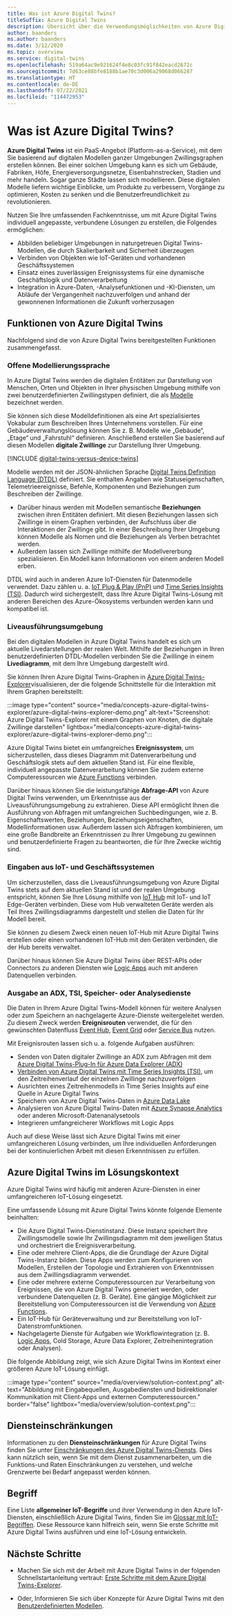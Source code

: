 ```yaml
---
title: Was ist Azure Digital Twins?
titleSuffix: Azure Digital Twins
description: Übersicht über die Verwendungsmöglichkeiten von Azure Digital Twins.
author: baanders
ms.author: baanders
ms.date: 3/12/2020
ms.topic: overview
ms.service: digital-twins
ms.openlocfilehash: 519a64ac9e921624f4e8c03fc91f842eacd2672c
ms.sourcegitcommit: 7d63ce88bfe8188b1ae70c3d006a29068d066287
ms.translationtype: HT
ms.contentlocale: de-DE
ms.lasthandoff: 07/22/2021
ms.locfileid: "114472953"
---
```

# <a name="what-is-azure-digital-twins"></a>Was ist Azure Digital Twins?

**Azure Digital Twins** ist ein PaaS-Angebot (Platform-as-a-Service), mit dem Sie basierend auf digitalen Modellen ganzer Umgebungen Zwillingsgraphen erstellen können. Bei einer solchen Umgebung kann es sich um Gebäude, Fabriken, Höfe, Energieversorgungsnetze, Eisenbahnstrecken, Stadien und mehr handeln. Sogar ganze Städte lassen sich modellieren. Diese digitalen Modelle liefern wichtige Einblicke, um Produkte zu verbessern, Vorgänge zu optimieren, Kosten zu senken und die Benutzerfreundlichkeit zu revolutionieren.

Nutzen Sie Ihre umfassenden Fachkenntnisse, um mit Azure Digital Twins individuell angepasste, verbundene Lösungen zu erstellen, die Folgendes ermöglichen:
* Abbilden beliebiger Umgebungen in naturgetreuen Digital Twins-Modellen, die durch Skalierbarkeit und Sicherheit überzeugen
* Verbinden von Objekten wie IoT-Geräten und vorhandenen Geschäftssystemen
* Einsatz eines zuverlässigen Ereignissystems für eine dynamische Geschäftslogik und Datenverarbeitung
* Integration in Azure-Daten, -Analysefunktionen und -KI-Diensten, um Abläufe der Vergangenheit nachzuverfolgen und anhand der gewonnenen Informationen die Zukunft vorherzusagen

## <a name="azure-digital-twins-capabilities"></a>Funktionen von Azure Digital Twins

Nachfolgend sind die von Azure Digital Twins bereitgestellten Funktionen zusammengefasst.

### <a name="open-modeling-language"></a>Offene Modellierungssprache

In Azure Digital Twins werden die digitalen Entitäten zur Darstellung von Menschen, Orten und Objekten in Ihrer physischen Umgebung mithilfe von zwei benutzerdefinierten Zwillingstypen definiert, die als [Modelle](concepts-models.md) bezeichnet werden. 

Sie können sich diese Modelldefinitionen als eine Art spezialisiertes Vokabular zum Beschreiben Ihres Unternehmens vorstellen. Für eine Gebäudeverwaltungslösung können Sie z. B. Modelle wie „Gebäude“, „Etage“ und „Fahrstuhl“ definieren. Anschließend erstellen Sie basierend auf diesen Modellen **digitale Zwillinge** zur Darstellung Ihrer Umgebung.

[!INCLUDE [digital-twins-versus-device-twins](../../includes/digital-twins-versus-device-twins.md)]

Modelle werden mit der JSON-ähnlichen Sprache [Digital Twins Definition Language (DTDL)](https://github.com/Azure/opendigitaltwins-dtdl/blob/master/DTDL/v2/dtdlv2.md) definiert. Sie enthalten Angaben wie Statuseigenschaften, Telemetrieereignisse, Befehle, Komponenten und Beziehungen zum Beschreiben der Zwillinge.
* Darüber hinaus werden mit Modellen semantische **Beziehungen** zwischen ihren Entitäten definiert. Mit diesen Beziehungen lassen sich Zwillinge in einem Graphen verbinden, der Aufschluss über die Interaktionen der Zwillinge gibt. In einer Beschreibung Ihrer Umgebung können Modelle als Nomen und die Beziehungen als Verben betrachtet werden.
* Außerdem lassen sich Zwillinge mithilfe der Modellvererbung spezialisieren. Ein Modell kann Informationen von einem anderen Modell erben.

DTDL wird auch in anderen Azure IoT-Diensten für Datenmodelle verwendet. Dazu zählen u. a. [IoT Plug & Play (PnP)](../iot-develop/overview-iot-plug-and-play.md) und [Time Series Insights (TSI)](../time-series-insights/overview-what-is-tsi.md). Dadurch wird sichergestellt, dass Ihre Azure Digital Twins-Lösung mit anderen Bereichen des Azure-Ökosystems verbunden werden kann und kompatibel ist.

### <a name="live-execution-environment"></a>Liveausführungsumgebung

Bei den digitalen Modellen in Azure Digital Twins handelt es sich um aktuelle Livedarstellungen der realen Welt. Mithilfe der Beziehungen in Ihren benutzerdefinierten DTDL-Modellen verbinden Sie die Zwillinge in einem **Livediagramm**, mit dem Ihre Umgebung dargestellt wird.

Sie können Ihren Azure Digital Twins-Graphen in [Azure Digital Twins-Explorer](concepts-azure-digital-twins-explorer.md)visualisieren, der die folgende Schnittstelle für die Interaktion mit Ihrem Graphen bereitstellt:

:::image type="content" source="media/concepts-azure-digital-twins-explorer/azure-digital-twins-explorer-demo.png" alt-text="Screenshot: Azure Digital Twins-Explorer mit einem Graphen von Knoten, die digitale Zwillinge darstellen" lightbox="media/concepts-azure-digital-twins-explorer/azure-digital-twins-explorer-demo.png":::

Azure Digital Twins bietet ein umfangreiches **Ereignissystem**, um sicherzustellen, dass dieses Diagramm mit Datenverarbeitung und Geschäftslogik stets auf dem aktuellen Stand ist. Für eine flexible, individuell angepasste Datenverarbeitung können Sie zudem externe Computeressourcen wie [Azure Functions](../azure-functions/functions-overview.md) verbinden.

Darüber hinaus können Sie die leistungsfähige **Abfrage-API** von Azure Digital Twins verwenden, um Erkenntnisse aus der Liveausführungsumgebung zu extrahieren. Diese API ermöglicht Ihnen die Ausführung von Abfragen mit umfangreichen Suchbedingungen, wie z. B. Eigenschaftswerten, Beziehungen, Beziehungseigenschaften, Modellinformationen usw. Außerdem lassen sich Abfragen kombinieren, um eine große Bandbreite an Erkenntnissen zu Ihrer Umgebung zu gewinnen und benutzerdefinierte Fragen zu beantworten, die für Ihre Zwecke wichtig sind.

### <a name="input-from-iot-and-business-systems"></a>Eingaben aus IoT- und Geschäftssystemen

Um sicherzustellen, dass die Liveausführungsumgebung von Azure Digital Twins stets auf dem aktuellen Stand ist und der realen Umgebung entspricht, können Sie Ihre Lösung mithilfe von [IoT Hub](../iot-hub/about-iot-hub.md) mit IoT- und IoT Edge-Geräten verbinden. Diese vom Hub verwalteten Geräte werden als Teil Ihres Zwillingsdiagramms dargestellt und stellen die Daten für Ihr Modell bereit.

Sie können zu diesem Zweck einen neuen IoT-Hub mit Azure Digital Twins erstellen oder einen vorhandenen IoT-Hub mit den Geräten verbinden, die der Hub bereits verwaltet.

Darüber hinaus können Sie Azure Digital Twins über REST-APIs oder Connectors zu anderen Diensten wie [Logic Apps](../logic-apps/logic-apps-overview.md) auch mit anderen Datenquellen verbinden.

### <a name="output-to-adx-tsi-storage-and-analytics"></a>Ausgabe an ADX, TSI, Speicher- oder Analysedienste

Die Daten in Ihrem Azure Digital Twins-Modell können für weitere Analysen oder zum Speichern an nachgelagerte Azure-Dienste weitergeleitet werden. Zu diesem Zweck werden **Ereignisrouten** verwendet, die für den gewünschten Datenfluss [Event Hub](../event-hubs/event-hubs-about.md), [Event Grid](../event-grid/overview.md) oder [Service Bus](../service-bus-messaging/service-bus-messaging-overview.md) nutzen.

Mit Ereignisrouten lassen sich u. a. folgende Aufgaben ausführen:
* Senden von Daten digitaler Zwillinge an ADX zum Abfragen mit dem [Azure Digital Twins-Plug-In für Azure Data Explorer (ADX)](concepts-data-explorer-plugin.md)
* [Verbinden von Azure Digital Twins mit Time Series Insights (TSI)](how-to-integrate-time-series-insights.md), um den Zeitreihenverlauf der einzelnen Zwillinge nachzuverfolgen
* Ausrichten eines Zeitreihenmodells in Time Series Insights auf eine Quelle in Azure Digital Twins
* Speichern von Azure Digital Twins-Daten in [Azure Data Lake](../storage/blobs/data-lake-storage-introduction.md)
* Analysieren von Azure Digital Twins-Daten mit [Azure Synapse Analytics](../synapse-analytics/sql-data-warehouse/sql-data-warehouse-overview-what-is.md) oder anderen Microsoft-Datenanalysetools
* Integrieren umfangreicherer Workflows mit Logic Apps

Auch auf diese Weise lässt sich Azure Digital Twins mit einer umfangreicheren Lösung verbinden, um Ihre individuellen Anforderungen bei der kontinuierlichen Arbeit mit diesen Erkenntnissen zu erfüllen.

## <a name="azure-digital-twins-in-a-solution-context"></a>Azure Digital Twins im Lösungskontext

Azure Digital Twins wird häufig mit anderen Azure-Diensten in einer umfangreicheren IoT-Lösung eingesetzt. 

Eine umfassende Lösung mit Azure Digital Twins könnte folgende Elemente beinhalten:
* Die Azure Digital Twins-Dienstinstanz. Diese Instanz speichert Ihre Zwillingsmodelle sowie Ihr Zwillingsdiagramm mit dem jeweiligen Status und orchestriert die Ereignisverarbeitung.
* Eine oder mehrere Client-Apps, die die Grundlage der Azure Digital Twins-Instanz bilden. Diese Apps werden zum Konfigurieren von Modellen, Erstellen der Topologie und Extrahieren von Erkenntnissen aus dem Zwillingsdiagramm verwendet.
* Eine oder mehrere externe Computeressourcen zur Verarbeitung von Ereignissen, die von Azure Digital Twins generiert werden, oder verbundene Datenquellen (z. B. Geräte). Eine gängige Möglichkeit zur Bereitstellung von Computeressourcen ist die Verwendung von [Azure Functions](../azure-functions/functions-overview.md).
* Ein IoT-Hub für Geräteverwaltung und zur Bereitstellung von IoT-Datenstromfunktionen.
* Nachgelagerte Dienste für Aufgaben wie Workflowintegration (z. B. [Logic Apps](../logic-apps/logic-apps-overview.md), Cold Storage, Azure Data Explorer, Zeitreihenintegration oder Analysen).

Die folgende Abbildung zeigt, wie sich Azure Digital Twins im Kontext einer größeren Azure IoT-Lösung einfügt.

:::image type="content" source="media/overview/solution-context.png" alt-text="Abbildung mit Eingabequellen, Ausgabediensten und bidirektionaler Kommunikation mit Client-Apps und externen Computeressourcen." border="false" lightbox="media/overview/solution-context.png":::

## <a name="service-limits"></a>Diensteinschränkungen

Informationen zu den **Diensteinschränkungen** für Azure Digital Twins finden Sie unter [Einschränkungen des Azure Digital Twins-Diensts](reference-service-limits.md). Dies kann nützlich sein, wenn Sie mit dem Dienst zusammenarbeiten, um die Funktions-und Raten Einschränkungen zu verstehen, und welche Grenzwerte bei Bedarf angepasst werden können.

## <a name="terminology"></a>Begriff

Eine Liste **allgemeiner IoT-Begriffe** und ihrer Verwendung in den Azure IoT-Diensten, einschließlich Azure Digital Twins, finden Sie im [Glossar mit IoT-Begriffen](../iot-fundamentals/iot-glossary.md?toc=/azure/digital-twins/toc.json&bc=/azure/digital-twins/breadcrumb/toc.json). Diese Ressource kann hilfreich sein, wenn Sie erste Schritte mit Azure Digital Twins ausführen und eine IoT-Lösung entwickeln.

## <a name="next-steps"></a>Nächste Schritte

* Machen Sie sich mit der Arbeit mit Azure Digital Twins in der folgenden Schnellstartanleitung vertraut: [Erste Schritte mit dem Azure Digital Twins-Explorer](quickstart-azure-digital-twins-explorer.md).

* Oder, Informieren Sie sich über Konzepte für Azure Digital Twins mit den [Benutzerdefinierten Modellen](concepts-models.md).